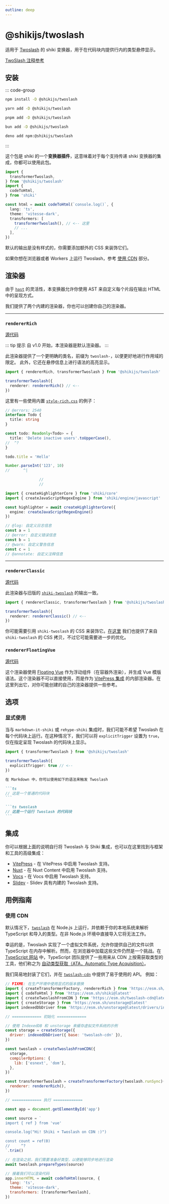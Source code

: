 ```yaml
---
outline: deep
---
```


# @shikijs/twoslash

<Badges name="@shikijs/twoslash" />

适用于 [Twoslash](https://github.com/twoslashes/twoslash) 的 shiki 变换器，用于在代码块内提供行内的类型悬停显示。

[TwoSlash 注释参考](https://twoslash.netlify.app/refs/notations)

## 安装

::: code-group

```sh [npm]
npm install -D @shikijs/twoslash
```

```sh [yarn]
yarn add -D @shikijs/twoslash
```

```sh [pnpm]
pnpm add -D @shikijs/twoslash
```

```sh [bun]
bun add -D @shikijs/twoslash
```

```sh [deno]
deno add npm:@shikijs/twoslash
```

:::

这个包是 shiki 的一个**变换器插件**，这意味着对于每个支持传递 shiki 变换器的集成，你都可以使用此包。

```ts twoslash
import {
  transformerTwoslash,
} from '@shikijs/twoslash'
import {
  codeToHtml,
} from 'shiki'

const html = await codeToHtml(`console.log()`, {
  lang: 'ts',
  theme: 'vitesse-dark',
  transformers: [
    transformerTwoslash(), // <-- 这里
    // ...
  ],
})
```

默认的输出是没有样式的，你需要添加额外的 CSS 来装饰它们。

如果你想在浏览器或者 Workers 上运行 Twoslash，参考 [使用 CDN](#使用-cdn) 部分。

## 渲染器

由于 [`hast`](https://github.com/syntax-tree/hast) 的灵活性，本变换器允许你使用 AST 来自定义每个片段在输出 HTML 中的呈现方式。

我们提供了两个内建的渲染器，你也可以创建你自己的渲染器。

---

### `rendererRich`

[源代码](https://github.com/shikijs/shiki/blob/main/packages/twoslash/src/renderer-rich.ts)

::: tip 提示
自 v1.0 开始，本渲染器是默认渲染器。
:::

此渲染器提供了一个更明确的类名，前缀为 `twoslash-`，以便更好地进行作用域的限定。
此外，它还在悬停信息上进行语法的高亮显示。

```ts twoslash
import { rendererRich, transformerTwoslash } from '@shikijs/twoslash'

transformerTwoslash({
  renderer: rendererRich() // <--
})
```

这里有一些使用内置 [`style-rich.css`](https://github.com/shikijs/shiki/blob/main/packages/twoslash/style-rich.css) 的例子：

<!-- eslint-skip -->

```ts twoslash
// @errors: 2540
interface Todo {
  title: string
}

const todo: Readonly<Todo> = {
  title: 'Delete inactive users'.toUpperCase(),
//  ^?
}

todo.title = 'Hello'

Number.parseInt('123', 10)
//      ^|

               //
               //
```

```ts twoslash
import { createHighlighterCore } from 'shiki/core'
import { createJavaScriptRegexEngine } from 'shiki/engine/javascript'

const highlighter = await createHighlighterCore({
  engine: createJavaScriptRegexEngine()
})

// @log: 自定义日志信息
const a = 1
// @error: 自定义错误信息
const b = 1
// @warn: 自定义警告信息
const c = 1
// @annotate: 自定义注释信息
```

---

### `rendererClassic`

[源代码](https://github.com/shikijs/shiki/blob/main/packages/twoslash/src/renderer-classic.ts)

此渲染器与旧版的 [`shiki-twoslash`](https://github.com/shikijs/twoslash) 的输出一致。

```ts twoslash
import { rendererClassic, transformerTwoslash } from '@shikijs/twoslash'

transformerTwoslash({
  renderer: rendererClassic() // <--
})
```

你可能需要引用 `shiki-twoslash` 的 CSS 来装饰它。[在这里](https://github.com/shikijs/shiki/blob/main/packages/twoslash/style-classic.css) 我们也提供了来自 `shiki-twoslash` 的 CSS 拷贝，不过它可能需要进一步的优化。

### `rendererFloatingVue`

[源代码](https://github.com/shikijs/shiki/blob/main/packages/vitepress-twoslash/src/renderer-floating-vue.ts)

这个渲染器使用 [Floating Vue](https://floating-vue.starpad.dev/) 作为浮动组件（在容器外渲染），并生成 Vue 模版语法。这个渲染器不可以直接使用，而是作为 [VitePress 集成](/packages/vitepress#twoslash) 的内部渲染器。在这里列出它，对你可能创建的自己的渲染器提供一些参考。

## 选项

### 显式使用

当与 `markdown-it-shiki` 或 `rehype-shiki` 集成时，我们可能不希望 Twoslash 在每个代码块上运行。在这种情况下，我们可以将 `explicitTrigger` 设置为 `true`，仅在指定呈现 Twoslash 的代码块上显示。

```ts twoslash
import { transformerTwoslash } from '@shikijs/twoslash'

transformerTwoslash({
  explicitTrigger: true // <--
})
```

````md
在 Markdown 中，你可以使用如下的语法来触发 Twoslash

```ts
// 这是一个普通的代码块
```

```ts twoslash
// 这是一个运行 Twoslash 的代码块
```
````

## 集成

你可以根据上面的说明自行将 Twoslash 与 Shiki 集成，也可以在这里找到与框架和工具的高级集成：

- [VitePress](/packages/vitepress#twoslash) - 在 VitePress 中启用 Twoslash 支持。
- [Nuxt](/packages/nuxt#twoslash-integration) - 在 Nuxt Content 中启用 Twoslash 支持。
- [Vocs](https://vocs.dev/docs/guides/twoslash) - 在 Vocs 中启用 Twoslash 支持。
- [Slidev](https://sli.dev/features/twoslash#twoslash-integration) - Slidev 具有内建的 Twoslash 支持。

## 用例指南

### 使用 CDN

默认情况下，[`twoslash`](https://github.com/twoslashes/twoslash/tree/main/packages/twoslash) 在 Node.js 上运行，并依赖于你的本地系统来解析 TypeScript 和导入的类型。在非 Node.js 环境中直接导入它将无法工作。

幸运的是，Twoslash 实现了一个虚拟文件系统，允许你提供自己的文件以供 TypeScript 在内存中解析。然而，在浏览器中加载这些文件仍然是一个挑战。在 [TypeScript 网站](https://github.com/microsoft/TypeScript-Website) 中，TypeScript 团队提供了一些用来从 CDN 上按需获取类型的工具，他们称之为 [自动类型获取（ATA，Automatic Type Acquisition）](https://github.com/microsoft/TypeScript-Website/tree/v2/packages/ata)。

我们简易地封装了它们，并在 [`twoslash-cdn`](https://github.com/antfu/twoslash-cdn) 中提供了易于使用的 API。 例如：

```js
// FIXME: 在生产环境中使用显式的版本替换
import { createTransformerFactory, rendererRich } from 'https://esm.sh/@shikijs/twoslash@latest/core'
import { codeToHtml } from 'https://esm.sh/shiki@latest'
import { createTwoslashFromCDN } from 'https://esm.sh/twoslash-cdn@latest'
import { createStorage } from 'https://esm.sh/unstorage@latest'
import indexedDbDriver from 'https://esm.sh/unstorage@latest/drivers/indexedb'

// ============= 初始化 =============

// 使用 IndexedDB 和 unstorage 来缓存虚拟文件系统的示例
const storage = createStorage({
  driver: indexedDbDriver({ base: 'twoslash-cdn' }),
})

const twoslash = createTwoslashFromCDN({
  storage,
  compilerOptions: {
    lib: ['esnext', 'dom'],
  },
})

const transformerTwoslash = createTransformerFactory(twoslash.runSync)({
  renderer: rendererRich(),
})

// ============= 执行 =============

const app = document.getElementById('app')

const source = `
import { ref } from 'vue'

console.log("Hi! Shiki + Twoslash on CDN :)")

const count = ref(0)
//     ^?
`.trim()

// 在渲染之前，我们需要准备好类型，以便能够同步地进行渲染
await twoslash.prepareTypes(source)

// 接着我们可以渲染代码
app.innerHTML = await codeToHtml(source, {
  lang: 'ts',
  theme: 'vitesse-dark',
  transformers: [transformerTwoslash],
})
```
